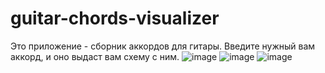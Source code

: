 # guitar-chords-visualizer
Это приложение - сборник аккордов для гитары. Введите нужный вам аккорд, и оно выдаст вам схему с ним.
![image](https://github.com/user-attachments/assets/b764cb86-0dc3-4d7a-bf91-7e2e22149f26)
![image](https://github.com/user-attachments/assets/d375830e-2dc7-4a8e-af71-7c0612c4eb7d)
![image](https://github.com/user-attachments/assets/4b30b137-d4ed-4141-ab96-d01ce7f016ba)



